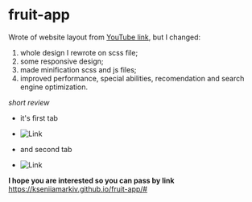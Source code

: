 # fruit-app

Wrote of website layout from [YouTube link](https://www.youtube.com/watch?v=zpKkuKV3KLE&t=1109s), but I changed:
1. whole design I rewrote on scss file;
2. some responsive design;
3. made minification scss and js files;
4. improved performance, special abilities, recomendation and search engine optimization.

*short review*

- it's first tab
- ![Link](https://kseniiamarkiv.github.io/fruit-app/imgs/apple.jpeg)

- and second tab
- ![Link](https://kseniiamarkiv.github.io/fruit-app/imgs/mango.jpeg)

**I hope you are interested so you can pass by link** https://kseniiamarkiv.github.io/fruit-app/#
